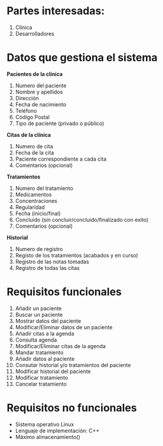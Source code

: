 # **Partes interesadas:**

1. Clínica
2. Desarrolladores

# **Datos que gestiona el sistema**

 **Pacientes de la clínica**
    
1. Numero del paciente
2. Nombre y apellidos
3. Dirección
4. Fecha de nacimiento
5. Teléfono
6. Código Postal
7. Tipo de paciente (privado o público)    

 **Citas de la clínica**
  
 1. Numero de cita
 2. Fecha de la cita
 3. Paciente correspondiente a cada cita
 4. Comentarios (opcional)

 **Tratamientos**
  
  1. Numero del tratamiento
  2. Medicamentos
  3. Concentraciones
  4. Regularidad
  5. Fecha (inicio/final)
  6. Concluido (sin concluir/concluido/finalizado con exito)
  7. Comentarios (opcional)
 
 **Historial**
  	
 1. Numero de registro
 2. Registo de los tratamientos (acabados y en curso)
 3. Registro de las notas tomadas
 4. Registro de todas las citas

# **Requisitos funcionales**

1. Añadir un paciente
2. Buscar un paciente
3. Mostrar datos del paciente
4. Modificar/Eliminar datos de un paciente
5. Añadir citas a la agenda
6. Consulta agenda
7. Modificar/Eliminar citas de la agenda
8. Mandar tratamiento
9. Añadir datos al paciente
10. Consutar historial y/o tratamientos del paciente
10. Modificar historial del paciente
11. Modificar tratamiento
12. Cancelar tratamiento

# **Requisitos no funcionales**
* Sistema operativo Linux
* Lenguaje de implementación: C++
* Máximo almacenamiento()
